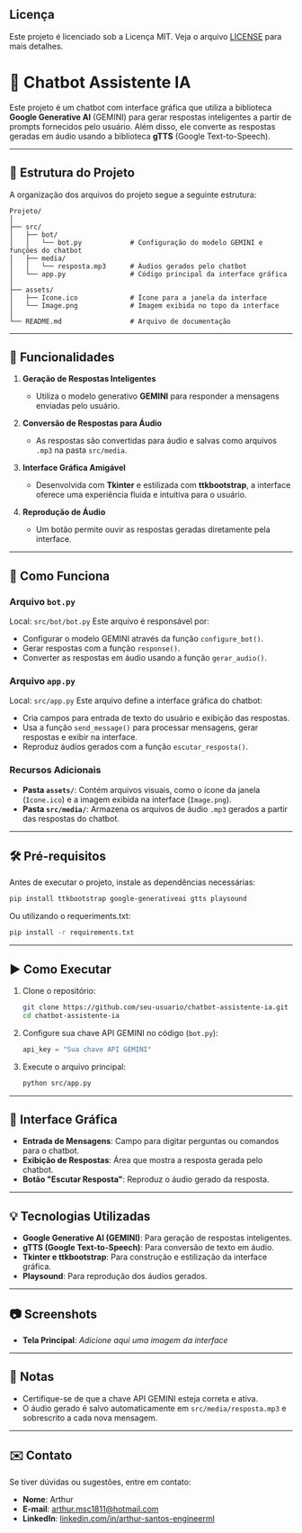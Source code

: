 ## Licença

Este projeto é licenciado sob a Licença MIT. Veja o arquivo [LICENSE](LICENSE) para mais detalhes.

# 🧠 Chatbot Assistente IA

Este projeto é um chatbot com interface gráfica que utiliza a biblioteca **Google Generative AI** (GEMINI) para gerar respostas inteligentes a partir de prompts fornecidos pelo usuário. Além disso, ele converte as respostas geradas em áudio usando a biblioteca **gTTS** (Google Text-to-Speech).

---

## 📁 Estrutura do Projeto

A organização dos arquivos do projeto segue a seguinte estrutura:
```
Projeto/
│
├── src/
│   ├── bot/
│   │   └── bot.py            # Configuração do modelo GEMINI e funções do chatbot
│   ├── media/
│   │   └── resposta.mp3      # Áudios gerados pelo chatbot
│   └── app.py                # Código principal da interface gráfica
│
├── assets/
│   ├── Icone.ico             # Ícone para a janela da interface
│   └── Image.png             # Imagem exibida no topo da interface
│
└── README.md                 # Arquivo de documentação
```

---

## 🚀 Funcionalidades

1. **Geração de Respostas Inteligentes**
   - Utiliza o modelo generativo **GEMINI** para responder a mensagens enviadas pelo usuário.

2. **Conversão de Respostas para Áudio**
   - As respostas são convertidas para áudio e salvas como arquivos `.mp3` na pasta `src/media`.

3. **Interface Gráfica Amigável**
   - Desenvolvida com **Tkinter** e estilizada com **ttkbootstrap**, a interface oferece uma experiência fluida e intuitiva para o usuário.

4. **Reprodução de Áudio**
   - Um botão permite ouvir as respostas geradas diretamente pela interface.

---

## 📜 Como Funciona

### **Arquivo `bot.py`**
Local: `src/bot/bot.py`
Este arquivo é responsável por:
- Configurar o modelo GEMINI através da função `configure_bot()`.
- Gerar respostas com a função `response()`.
- Converter as respostas em áudio usando a função `gerar_audio()`.

### **Arquivo `app.py`**
Local: `src/app.py`
Este arquivo define a interface gráfica do chatbot:
- Cria campos para entrada de texto do usuário e exibição das respostas.
- Usa a função `send_message()` para processar mensagens, gerar respostas e exibir na interface.
- Reproduz áudios gerados com a função `escutar_resposta()`.

### **Recursos Adicionais**
- **Pasta `assets/`**: Contém arquivos visuais, como o ícone da janela (`Icone.ico`) e a imagem exibida na interface (`Image.png`).
- **Pasta `src/media/`**: Armazena os arquivos de áudio `.mp3` gerados a partir das respostas do chatbot.

---

## 🛠️ Pré-requisitos

Antes de executar o projeto, instale as dependências necessárias:
```bash
pip install ttkbootstrap google-generativeai gtts playsound
```
Ou utilizando o requeriments.txt:
```bash
pip install -r requirements.txt
```
---

## ▶️ Como Executar

1. Clone o repositório:
   ```bash
   git clone https://github.com/seu-usuario/chatbot-assistente-ia.git
   cd chatbot-assistente-ia
   ```

2. Configure sua chave API GEMINI no código (`bot.py`):
   ```python
   api_key = "Sua chave API GEMINI"
   ```

3. Execute o arquivo principal:
   ```bash
   python src/app.py
   ```

---

## 🎨 Interface Gráfica

- **Entrada de Mensagens**: Campo para digitar perguntas ou comandos para o chatbot.
- **Exibição de Respostas**: Área que mostra a resposta gerada pelo chatbot.
- **Botão "Escutar Resposta"**: Reproduz o áudio gerado da resposta.

---

## 💡 Tecnologias Utilizadas

- **Google Generative AI (GEMINI)**: Para geração de respostas inteligentes.
- **gTTS (Google Text-to-Speech)**: Para conversão de texto em áudio.
- **Tkinter e ttkbootstrap**: Para construção e estilização da interface gráfica.
- **Playsound**: Para reprodução dos áudios gerados.

---

## 📷 Screenshots

- **Tela Principal**:
  *Adicione aqui uma imagem da interface*

---

## 📌 Notas

- Certifique-se de que a chave API GEMINI esteja correta e ativa.
- O áudio gerado é salvo automaticamente em `src/media/resposta.mp3` e sobrescrito a cada nova mensagem.

---

## ✉️ Contato

Se tiver dúvidas ou sugestões, entre em contato:
- **Nome**: Arthur
- **E-mail**: [arthur.msc1811@hotmail.com](mailto:arthur.msc1811@hotmail.com)
- **LinkedIn**: [linkedin.com/in/arthur-santos-engineerml](https://linkedin.com/in/arthur-santos-engineerml)

